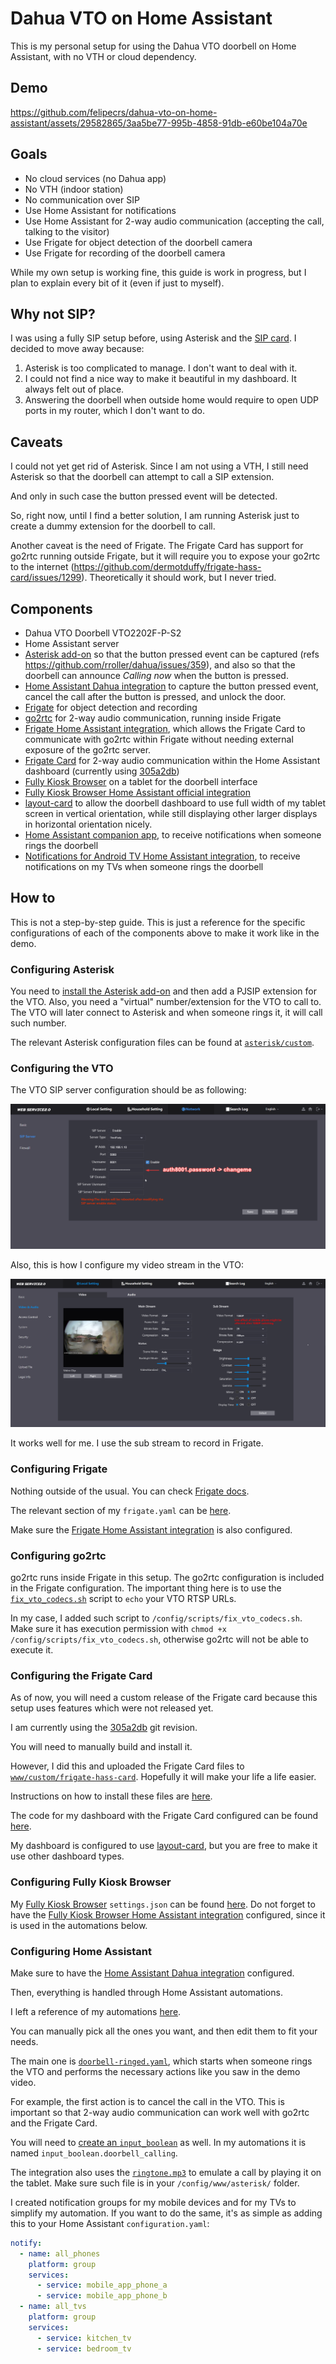 # Dahua VTO on Home Assistant

This is my personal setup for using the Dahua VTO doorbell on Home Assistant, with no VTH or cloud dependency.

## Demo

https://github.com/felipecrs/dahua-vto-on-home-assistant/assets/29582865/3aa5be77-995b-4858-91db-e60be104a70e

## Goals

- No cloud services (no Dahua app)
- No VTH (indoor station)
- No communication over SIP
- Use Home Assistant for notifications
- Use Home Assistant for 2-way audio communication (accepting the call, talking to the visitor)
- Use Frigate for object detection of the doorbell camera
- Use Frigate for recording of the doorbell camera

While my own setup is working fine, this guide is work in progress, but I plan to explain every bit of it (even if just to myself).

## Why not SIP?

I was using a fully SIP setup before, using Asterisk and the [SIP card](https://github.com/TECH7Fox/sip-hass-card). I decided to move away because:

1. Asterisk is too complicated to manage. I don't want to deal with it.
2. I could not find a nice way to make it beautiful in my dashboard. It always felt out of place.
3. Answering the doorbell when outside home would require to open UDP ports in my router, which I don't want to do.

## Caveats

I could not yet get rid of Asterisk. Since I am not using a VTH, I still need Asterisk so that the doorbell can attempt to call a SIP extension.

And only in such case the button pressed event will be detected.

So, right now, until I find a better solution, I am running Asterisk just to create a dummy extension for the doorbell to call.

Another caveat is the need of Frigate. The Frigate Card has support for go2rtc running outside Frigate, but it will require you to expose your go2rtc to the internet (https://github.com/dermotduffy/frigate-hass-card/issues/1299). Theoretically it should work, but I never tried.

## Components

- Dahua VTO Doorbell VTO2202F-P-S2
- Home Assistant server
- [Asterisk add-on](https://github.com/TECH7Fox/asterisk-hass-addons) so that the button pressed event can be captured (refs https://github.com/rroller/dahua/issues/359), and also so that the doorbell can announce _Calling now_ when the button is pressed.
- [Home Assistant Dahua integration](https://github.com/rroller/dahua) to capture the button pressed event, cancel the call after the button is pressed, and unlock the door.
- [Frigate](https://github.com/blakeblackshear/frigate) for object detection and recording
- [go2rtc](https://github.com/AlexxIT/go2rtc) for 2-way audio communication, running inside Frigate
- [Frigate Home Assistant integration](https://github.com/blakeblackshear/frigate-hass-integration), which allows the Frigate Card to communicate with go2rtc within Frigate without needing external exposure of the go2rtc server.
- [Frigate Card](https://github.com/dermotduffy/frigate-hass-card/) for 2-way audio communication within the Home Assistant dashboard (currently using [305a2db](https://github.com/dermotduffy/frigate-hass-card/tree/305a2db573d16bb7a91da65e7792b116b12a33b8))
- [Fully Kiosk Browser](https://www.fully-kiosk.com/) on a tablet for the doorbell interface
- [Fully Kiosk Browser Home Assistant official integration](https://www.home-assistant.io/integrations/fully_kiosk/)
- [layout-card](https://github.com/thomasloven/lovelace-layout-card/) to allow the doorbell dashboard to use full width of my tablet screen in vertical orientation, while still displaying other larger displays in horizontal orientation nicely.
- [Home Assistant companion app](https://companion.home-assistant.io/), to receive notifications when someone rings the doorbell
- [Notifications for Android TV Home Assistant integration](https://www.home-assistant.io/integrations/nfandroidtv/), to receive notifications on my TVs when someone rings the doorbell

## How to

This is not a step-by-step guide. This is just a reference for the specific configurations of each of the components above to make it work like in the demo.

### Configuring Asterisk

You need to [install the Asterisk add-on](https://github.com/TECH7Fox/asterisk-hass-addons/blob/main/asterisk/DOCS.md) and then add a PJSIP extension for the VTO. Also, you need a "virtual" number/extension for the VTO to call to. The VTO will later connect to Asterisk and when someone rings it, it will call such number.

The relevant Asterisk configuration files can be found at [`asterisk/custom`](./asterisk/custom/).

### Configuring the VTO

The VTO SIP server configuration should be as following:

![VTO SIP server configuration](./vto/sip-server-configuration.png)

Also, this is how I configure my video stream in the VTO:

![VTO video configuration](./vto/video-configuration.png)

It works well for me. I use the sub stream to record in Frigate.

### Configuring Frigate

Nothing outside of the usual. You can check [Frigate docs](https://docs.frigate.video/).

The relevant section of my `frigate.yaml` can be [here](./frigate/frigate.yaml).

Make sure the [Frigate Home Assistant integration](https://docs.frigate.video/integrations/home-assistant) is also configured.

### Configuring go2rtc

go2rtc runs inside Frigate in this setup. The go2rtc configuration is included in the Frigate configuration. The important thing here is to use the [`fix_vto_codecs.sh`](./go2rtc/fix_vto_codecs.sh) script to `echo` your VTO RTSP URLs.

In my case, I added such script to `/config/scripts/fix_vto_codecs.sh`. Make sure it has execution permission with `chmod +x /config/scripts/fix_vto_codecs.sh`, otherwise go2rtc will not be able to execute it.

### Configuring the Frigate Card

As of now, you will need a custom release of the Frigate card because this setup uses features which were not released yet.

I am currently using the [305a2db](https://github.com/dermotduffy/frigate-hass-card/tree/305a2db573d16bb7a91da65e7792b116b12a33b8) git revision.

You will need to manually build and install it.

However, I did this and uploaded the Frigate Card files to [`www/custom/frigate-hass-card`](./www/custom/frigate-hass-card/). Hopefully it will make your life a life easier.

Instructions on how to install these files are [here](https://github.com/dermotduffy/frigate-hass-card?tab=readme-ov-file#advanced-users-manual-installation).

The code for my dashboard with the Frigate Card configured can be found [here](./home-assistant/dashboard/doorbell.yaml).

My dashboard is configured to use [layout-card](https://github.com/thomasloven/lovelace-layout-card/), but you are free to make it use other dashboard types.

### Configuring Fully Kiosk Browser

My [Fully Kiosk Browser](https://www.fully-kiosk.com/en/) `settings.json` can be found [here](./fully-kiosk-browser/fully-settings.json). Do not forget to have the [Fully Kiosk Browser Home Assistant integration](https://www.home-assistant.io/integrations/fully_kiosk) configured, since it is used in the automations below.

### Configuring Home Assistant

Make sure to have the [Home Assistant Dahua integration](https://github.com/rroller/dahua) configured.

Then, everything is handled through Home Assistant automations.

I left a reference of my automations [here](./home-assistant/automations/).

You can manually pick all the ones you want, and then edit them to fit your needs.

The main one is [`doorbell-ringed.yaml`](./home-assistant/automations/doorbell-ringed.yaml), which starts when someone rings the VTO and performs the necessary actions like you saw in the demo video.

For example, the first action is to cancel the call in the VTO. This is important so that 2-way audio communication can work well with go2rtc and the Frigate Card.

You will need to [create an `input_boolean`](https://www.home-assistant.io/integrations/input_boolean/) as well. In my automations it is named `input_boolean.doorbell_calling`.

The integration also uses the [`ringtone.mp3`](./www/asterisk/ringtone.mp3) to emulate a call by playing it on the tablet. Make sure such file is in your `/config/www/asterisk/` folder.

I created notification groups for my mobile devices and for my TVs to simplify my automation. If you want to do the same, it's as simple as adding this to your Home Assistant `configuration.yaml`:

```yaml
notify:
  - name: all_phones
    platform: group
    services:
      - service: mobile_app_phone_a
      - service: mobile_app_phone_b
  - name: all_tvs
    platform: group
    services:
      - service: kitchen_tv
      - service: bedroom_tv
```
